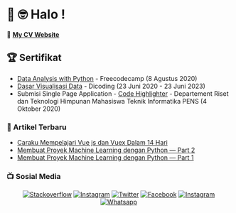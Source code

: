 
# :wave: :nerd_face: Halo !

:page_facing_up: **[My CV Website](https://philippurwoko.github.io/)**

## :trophy: Sertifikat
- [Data Analysis with Python](https://freecodecamp.org/certification/philippurwoko/data-analysis-with-python-v7) - Freecodecamp (8 Agustus 2020)
- [Dasar Visualisasi Data](https://www.dicoding.com/users/563914/academies) - Dicoding (23 Juni 2020 - 23 Juni 2023)
- Submisi Single Page Application - [Code Highlighter](https://code-highlighter.vercel.app) - Departement Riset dan Teknologi Himpunan Mahasiswa Teknik Informatika PENS (4 Oktober 2020)

### :newspaper: Artikel Terbaru
- [Caraku Mempelajari Vue js dan Vuex Dalam 14 Hari](https://medium.com/easyread/caraku-mempelajari-vue-js-dan-vuex-dalam-14-hari-9b013361af88)
- [Membuat Proyek Machine Learning dengan Python — Part 2](https://medium.com/easyread/membuat-proyek-machine-learning-dengan-python-part-2-5a3b33d6aca6)
- [Membuat Proyek Machine Learning dengan Python — Part 1](https://medium.com/easyread/membuat-proyek-machine-learning-dengan-python-part-1-8e8a03095636)

### :tv: Sosial Media 

<p align="center">
    <a href="https://stackoverflow.com/users/11811336/philip-purwoko"><img src="https://img.shields.io/badge/Stackoverflow--black?style=social&logo=stackoverflow" alt="Stackoverflow"></a>
    <a href="https://medium.com/@philippurwoko"><img src="https://img.shields.io/badge/Medium--black?style=social&logo=medium" alt="Instagram"></a>
    <a href="https://twitter.com/PurwokoPhilip"><img src="https://img.shields.io/twitter/follow/PurwokoPhilip?label=Twitter&style=social" alt="Twitter"></a>
    <a href="https://facebook.com/philip.purwoko"><img src="https://img.shields.io/badge/Facebook--blue?style=social&logo=facebook" alt="Facebook"></a>
    <a href="https://instagram.com/philippurwoko"><img src="https://img.shields.io/badge/Instagram--red?style=social&logo=instagram" alt="Instagram"></a>
    <a href="mailto:philippurwoko123@gmail.com"><img src="https://img.shields.io/badge/gmail--red?style=social&logo=gmail" alt="Whatsapp"></a>
</p>


